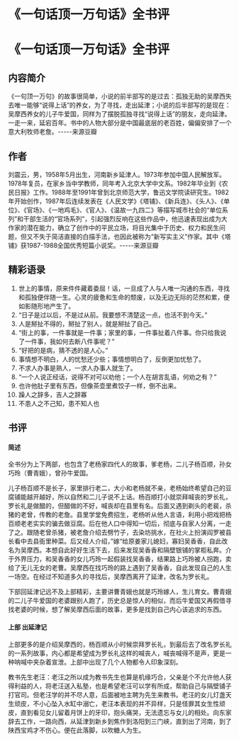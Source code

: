 # 《一句话顶一万句话》全书评


# 《一句话顶一万句话》全书评

## 内容简介

《一句顶一万句》的故事很简单，小说的前半部写的是过去：孤独无助的吴摩西失去唯一能够“说得上话”的养女，为了寻找，走出延津；小说的后半部写的是现在：吴摩西养女的儿子牛爱国，同样为了摆脱孤独寻找“说得上话”的朋友，走向延津。一走一来，延宕百年。书中的人物大部分是中国最底层的老百姓，偏偏安排了一个意大利牧师老詹。-----来源豆瓣

## 作者

刘震云，男，1958年5月出生，河南新乡延津人。1973年参加中国人民解放军。1978年复员，在家乡当中学教师，同年考入北京大学中文系。1982年毕业到《农民日报》工作。1988年至1991年曾到北京师范大学，鲁迅文学院读研究生。1982年开始创作，1987年后连续发表在《人民文学》《塔铺》、《新兵连》、《头人》、《单位》、《官场》、《一地鸡毛》、《官人》、《温故一九四二》等描写城市社会的“单位系列”和干部生活的“官场系列”，引起强烈反响在这些作品中，他迅速表现出成为大作家的潜在能力，确立了创作中的平民立场，将目光集中于历史、权力和民生问题，但又不失于简洁直接的白描手法，也因此被称为“新写实主义”作家。其中《塔铺》获1987-1988全国优秀短篇小说奖。-----来源豆瓣

## 精彩语录

1. 世上的事情，原来件件藏着委屈！话，一旦成了人与人唯一沟通的东西，寻找和孤独便伴随一生。心灵的疲惫和生命的颓废，以及无边无际的茫然和累，便如影随形地产生了。
2. “日子是过以后，不是过从前。我要想不清楚这一点，也活不到今天。”
3. 人是掰扯不得的，掰扯了别人，就是掰扯了自己。
4. “街上的事，一件事就是一件事；家里的事，一件事扯着八件事。你只给我说了一件事，我如何去断八件事呢？”
5. “好把的是病，猜不透的是人心。”
6. 事情想不明白，人的忧愁还少些；事情想明白了，反倒更加忧愁了。
7. 不求人办事是熟人，一求人办事人就生了。
8. “一个人说正经话，说得不对可以劝他；一个人在胡言乱语，何劝之有？”
9. 也许他肚子里有东西，但像茶壶里煮饺子一样，倒不出来。
10. 躁人之辞多，吉人之辞寡
11. 不患人之不己知，患不知人也

## 书评

#### 简述

全书分为上下两部，也包含了老杨家四代人的故事，爹老杨，二儿子杨百顺，孙女巧玲（曹青娥），曾孙牛爱国。

儿子杨百顺不是长子，家里排行老二，大小和老杨就不亲，老杨始终希望自己的豆腐铺能越开越好，所以自然和二儿子说不上话。杨百顺打小就崇拜喊丧的罗长礼，罗长礼是做醋的，但醋做的不好，喊丧却在县里有名。后面又遇到剃头的老裴，杀猪的老曾，传教的老詹。县里学堂免费招生，老杨听从他人言语，利用小把戏把杨百顺老老实实的骗去做豆腐。后在他人口中得知一切后，彻底与自家人分离，一走了之。跟随老曾杀猪，被老詹介绍去劈竹子，去染坊挑水，在社火上扮演阎罗被县长看中去县衙里种菜。后又经人介绍，”嫁“给原姜家儿媳妇，寡妇吴香香，自此改名为吴摩西。本想自此好好生活下去，后来发现吴香香和隔壁银铺的掌柜私奔。介于外界压力，和吴香香的女儿巧玲一起假装找吴香香，结果路上巧玲被人拐跑，卖给了无儿无女的老曹。吴摩西在找巧玲的路上遇到了吴香香，自此发现自己的人生一场空。在经过不知道多久的寻找后，吴摩西离开了延津，改名为罗长礼。

下部回延津记远不及上部精彩，主要讲曹青娥也就是巧玲嫁人，生儿育女。曹青娥的二儿子牛爱国的老婆跟别人跑了，历史总是惊人的相似，而后牛爱国又再假借寻找老婆的时候，想了解吴摩西后面的故事，更多是找到自己内心该追求的东西。

#### 上部 出延津记

上部更多的是介绍吴摩西的，杨百顺从小时候崇拜罗长礼，到最后去了改名罗长礼的一系列故事，内心都是希望成为罗长礼这样的喊丧人，喊丧喊得不是声，更是一种呐喊中夹杂着宣泄。上部中出现了几个人物都令人印象深刻。

教书先生老汪：老汪之所以成为教书先生也算是机缘巧合，父亲是个不允许他人获得利益的人，将老汪送入私塾，也是希望老汪可以学有所成，帮助自己与隔壁铺子打官司。但老汪学的并不尽人意，后面被地主聘为先生来教书。老汪的女儿灯盏天生顽皮，不小心坠入水缸中溺亡，老汪本表现的并不异样，只是怪罪其女生性顽皮，直到看见女儿留着月饼上的牙印，抱头痛哭，无法遗忘与女儿的相处。向东家辞去工作，一路向西，从延津到新乡到焦作到洛阳到三门峡，直到出了河南，到了陕西宝鸡才不伤心。便在此落脚，以吹糖人为生。

